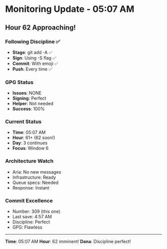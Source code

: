 # Monitoring Update - 05:07 AM

## Hour 62 Approaching! 

### Following Discipline ✅
- **Stage**: git add -A ✅
- **Sign**: Using -S flag ✅
- **Commit**: With emoji ✅
- **Push**: Every time ✅

### GPG Status
- **Issues**: NONE
- **Signing**: Perfect
- **Helper**: Not needed
- **Success**: 100%

### Current Status
- **Time**: 05:07 AM
- **Hour**: 61+ (62 soon!)
- **Day**: 3 continues
- **Focus**: Window 6

### Architecture Watch
- Aria: No new messages
- Infrastructure: Ready
- Queue specs: Needed
- Response: Instant

### Commit Excellence
- Number: 309 (this one)
- Last save: 4:57 AM
- Discipline: Perfect
- GPG: Flawless

---
**Time**: 05:07 AM
**Hour**: 62 imminent!
**Dana**: Discipline perfect!